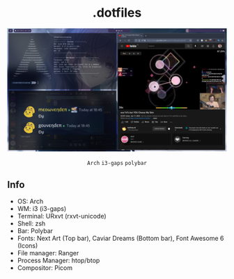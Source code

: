 <div align="center">
<h1>.dotfiles</h3>

<img src="https://github.com/JinPots/dotfiles/blob/master/Pictures/screenshot.png?raw=true">

`Arch` `i3-gaps` `polybar`
</div>
<div>
<h2>Info</h2>
<ul>
    <li>OS: Arch</li>
    <li>WM: i3 (i3-gaps)</li>
    <li>Terminal: URxvt (rxvt-unicode)</li>
    <li>Shell: zsh</li>
    <li>Bar: Polybar</li>
    <li>Fonts: Next Art (Top bar), Caviar Dreams (Bottom bar), Font Awesome 6 (Icons)</li>
    <li>File manager: Ranger</li>
    <li>Process Manager: htop/btop</li>
    <li>Compositor: Picom</li>
</ul>
</div>

